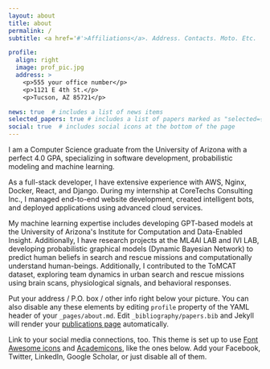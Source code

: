 ```yaml
---
layout: about
title: about
permalink: /
subtitle: <a href='#'>Affiliations</a>. Address. Contacts. Moto. Etc.

profile:
  align: right
  image: prof_pic.jpg
  address: >
    <p>555 your office number</p>
    <p>1121 E 4th St.</p>
    <p>Tucson, AZ 85721</p>

news: true  # includes a list of news items
selected_papers: true # includes a list of papers marked as "selected={true}"
social: true  # includes social icons at the bottom of the page
---
```


I am a Computer Science graduate from the University of Arizona with a perfect 4.0 GPA, specializing in software development, probabilistic modeling and machine learning.

As a full-stack developer, I have extensive experience with AWS, Nginx, Docker, React, and Django. During my internship at CoreTechs Consulting Inc., I managed end-to-end website development, created intelligent bots, and deployed applications using advanced cloud services.

My machine learning expertise includes developing GPT-based models at the University of Arizona's Institute for Computation and Data-Enabled Insight. Additionally, I have research projects at the ML4AI LAB and IVI LAB, developing probabilistic graphical models (Dynamic Bayesian Network) to predict human beliefs in search and rescue missions and computationally understand human-beings. Additionally, I contributed to the ToMCAT dataset, exploring team dynamics in urban search and rescue missions using brain scans, physiological signals, and behavioral responses.

Put your address / P.O. box / other info right below your picture. You can also disable any these elements by editing `profile` property of the YAML header of your `_pages/about.md`. Edit `_bibliography/papers.bib` and Jekyll will render your [publications page](/al-folio/publications/) automatically.

Link to your social media connections, too. This theme is set up to use [Font Awesome icons](http://fortawesome.github.io/Font-Awesome/) and [Academicons](https://jpswalsh.github.io/academicons/), like the ones below. Add your Facebook, Twitter, LinkedIn, Google Scholar, or just disable all of them.
